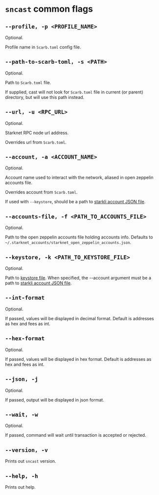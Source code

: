# `sncast` common flags

## `--profile, -p <PROFILE_NAME>`
Optional.

Profile name in `Scarb.toml` config file.

## `--path-to-scarb-toml, -s <PATH>`
Optional.

Path to `Scarb.toml` file.

If supplied, cast will not look for `Scarb.toml` file in current (or parent) directory, but will use this path instead.

## `--url, -u <RPC_URL>`
Optional.

Starknet RPC node url address.

Overrides url from `Scarb.toml`.

## `--account, -a <ACCOUNT_NAME>`
Optional.

Account name used to interact with the network, aliased in open zeppelin accounts file.

Overrides account from `Scarb.toml`.

If used with `--keystore`, should be a path to [starkli account JSON file](https://book.starkli.rs/accounts#accounts).

## `--accounts-file, -f <PATH_TO_ACCOUNTS_FILE>`
Optional.

Path to the open zeppelin accounts file holding accounts info. Defaults to `~/.starknet_accounts/starknet_open_zeppelin_accounts.json`.

## `--keystore, -k <PATH_TO_KEYSTORE_FILE>`
Optional.

Path to [keystore file](https://book.starkli.rs/signers#encrypted-keystores).
When specified, the --account argument must be a path to [starkli account JSON file](https://book.starkli.rs/accounts#accounts).

## `--int-format`
Optional.

If passed, values will be displayed in decimal format. Default is addresses as hex and fees as int.

## `--hex-format`
Optional.

If passed, values will be displayed in hex format. Default is addresses as hex and fees as int.

## `--json, -j`
Optional.

If passed, output will be displayed in json format.

## `--wait, -w`
Optional.

If passed, command will wait until transaction is accepted or rejected.

## `--version, -v`

Prints out `sncast` version.

## `--help, -h`

Prints out help.
